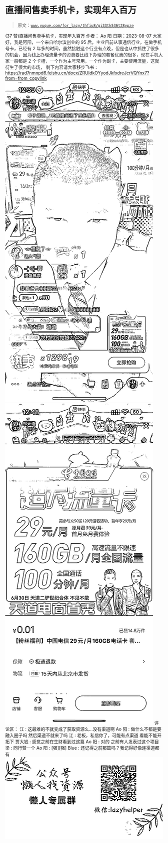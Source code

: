 # 直播间售卖手机卡，实现年入百万

> 原文：[`www.yuque.com/for_lazy/thfiu8/gi33tk536t28ypze`](https://www.yuque.com/for_lazy/thfiu8/gi33tk536t28ypze)

<ne-h2 id="f9a09149" data-lake-id="f9a09149"><ne-heading-ext><ne-heading-anchor></ne-heading-anchor><ne-heading-fold></ne-heading-fold></ne-heading-ext><ne-heading-content><ne-text id="u0c346e15">(37 赞)直播间售卖手机卡，实现年入百万</ne-text></ne-heading-content></ne-h2> <ne-p id="ubae7ed57" data-lake-id="ubae7ed57"><ne-text id="ub845074f">作者： Ao 阳</ne-text></ne-p> <ne-p id="ua81fd014" data-lake-id="ua81fd014"><ne-text id="u51be8ecb">日期：2023-08-07</ne-text></ne-p> <ne-p id="u35cc8afc" data-lake-id="u35cc8afc"><ne-text id="uf5778d1e" style="background-color: rgb(255, 255, 255); color: rgb(47, 48, 52);">大家好，我是阿阳，一个来自哈尔滨创业的 95 后，主业目前从事通信行业，在做手机号卡，已经有 2 年多的时间，虽然接触这个行业有点晚，但是也从中抓住了很多的机会，因为线上办理流量卡的资费要比线下办理的套餐优惠的很多，现在手机大家一般都是 2 个卡槽，一个作为主号常用，一个作为副卡，主要使用流量，这就衍生了很大的市场，</ne-text></ne-p> <ne-p id="ue8a928ac" data-lake-id="ue8a928ac"><ne-text id="u3f139fa6" style="background-color: rgb(255, 255, 255); color: rgb(47, 48, 52);">剩下内容请大家移步飞书：</ne-text>[<ne-text id="uad392c5f">https://rad7nmnpd6.feishu.cn/docx/ZRUIdkOYyodJkfxdreJcrVQYnx7?from=from_copylink</ne-text>](https://rad7nmnpd6.feishu.cn/docx/ZRUIdkOYyodJkfxdreJcrVQYnx7?from=from_copylink)</ne-p> <ne-p id="uc2d79229" data-lake-id="uc2d79229"><ne-card data-card-name="image" data-card-type="inline" id="f2rzS" data-event-boundary="card">![](img/55223487a9bb0c91fa957de6ef4b02f6.png)</ne-card><ne-card data-card-name="image" data-card-type="inline" id="wZEnF" data-event-boundary="card">![](img/849e4da935ad7e67f6352b33d87e9164.png)</ne-card></ne-p> <ne-hole id="ubfd7b79e" data-lake-id="ubfd7b79e"><ne-card data-card-name="hr" data-card-type="block" id="KShNf" data-event-boundary="card"><ne-p id="u985cb6a8" data-lake-id="u985cb6a8"><ne-text id="ue5ffc197">评论区：</ne-text></ne-p> <ne-p id="u897da74c" data-lake-id="u897da74c"><ne-text id="u03985671">江 : 这最难的不就变成了获取资源么…没有渠道啊</ne-text> <ne-text id="u01e46e3a">Ao 阳 : 做什么不都是要融入圈子吗 然后渠道不就来了吗</ne-text> <ne-text id="u7f3aa446">江 : 老板，私信你了，可能有点渠道 看能不能开拓下</ne-text> <ne-text id="uca43c673">贾大钱 : 感觉之前在生财看到过这篇</ne-text> <ne-text id="u71b31961">Ao 阳 : 对的 之前有人发表过这个项目</ne-text> <ne-text id="u10565a51">梁 : 同行赞一个</ne-text> <ne-text id="ubcb06619">Ao 阳 : [强][强]</ne-text> <ne-text id="u848ce07c">Blue : 还记得之前那篇吗？我记得好像连渠道都有</ne-text></ne-p> <ne-p id="u01578964" data-lake-id="u01578964"><ne-card data-card-name="image" data-card-type="inline" id="HyNYF" data-event-boundary="card">![](img/894d30a529e7c37bcd3392323c99941c.png)  <ne-hole id="u2660e9fe" data-lake-id="u2660e9fe"><ne-card data-card-name="hr" data-card-type="block" id="G55ME" data-event-boundary="card"></ne-card></ne-hole></ne-card></ne-p></ne-card></ne-hole>